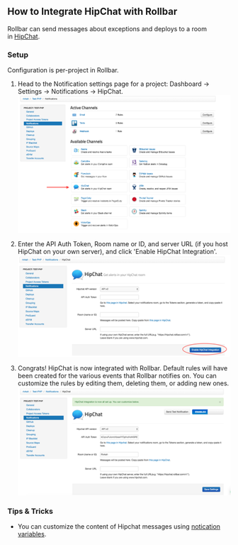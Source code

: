 ## How to Integrate HipChat with Rollbar

Rollbar can send messages about exceptions and deploys to a room in [HipChat](https://hipchat.com/).

### Setup

Configuration is per-project in Rollbar.

1.  Head to the Notification settings page for a project: Dashboard -> Settings -> Notifications -> HipChat.
    ![](../images/tools/hipchat/hipchat1.png)

2.  Enter the API Auth Token, Room name or ID, and server URL (if you host HipChat on your own server), and click 'Enable HipChat Integration'.
    ![](../images/tools/hipchat/hipchat2.png)

3.  Congrats! HipChat is now integrated with Rollbar. Default rules will
    have been created for the various events that Rollbar notifies on.
    You can customize the rules by editing them, deleting them, or
    adding new ones.
    ![](../images/tools/hipchat/hipchat3.png)
   
### Tips & Tricks
* You can customize the content of Hipchat messages using [notication variables](/docs/notification-variables/).
